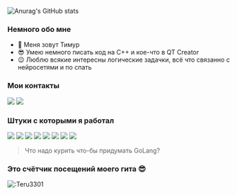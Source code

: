 ![Anurag's GitHub stats](https://github-readme-stats.vercel.app/api?username=Teru3301&show_icons=true&theme=blue-green)

### Немного обо мне
- 👋 Меня зовут Тимур
- 😎 Умею немного писать код на C++ и кое-что в QT Creator
- 😉 Люблю всякие интересны логические задачки, всё что связанно с нейросетями и по спать

### Мои контакты
[<img src="https://img.shields.io/badge/telegram-26A5E4?style=for-the-badge&logo=Telegram&logoColor=ffffff"/>](https://t.me/teru3301)
[<img src="https://img.shields.io/badge/ВКонтакте-0077FF?style=for-the-badge&logo=VK&logoColor=ffffff"/>](https://vk.com/terrru)

### Штуки с которыми я работал
<img src="https://img.shields.io/badge/C++-00599C?style=for-the-badge&logo=cplusplus&logoColor=ffffff"/> <img src="https://img.shields.io/badge/go-00ADD8?style=for-the-badge&logo=go&logoColor=ffffff"/> <img src="https://img.shields.io/badge/css-1572B6?style=for-the-badge&logo=css3&logoColor=ffffff"/> <img src="https://img.shields.io/badge/qt creator-41CD52?style=for-the-badge&logo=qt&logoColor=ffffff"/> <img src="https://img.shields.io/badge/git-F05032?style=for-the-badge&logo=git&logoColor=ffffff"/> <img src="https://img.shields.io/badge/Arch linux-1793D1?style=for-the-badge&logo=archlinux&logoColor=ffffff"/> <img src="https://img.shields.io/badge/neovim-57A143?style=for-the-badge&logo=neovim&logoColor=ffffff"/> <img src="https://img.shields.io/badge/docker-2496ED?style=for-the-badge&logo=docker&logoColor=ffffff"/>

> Что надо курить что-бы придумать GoLang?

### Это счётчик посещений моего гита 😎
![:Teru3301](https://count.getloli.com/get/@:Teru3301?theme=moebooru-h)
